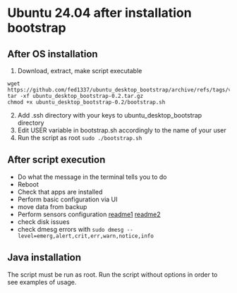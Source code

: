 # Ubuntu 24.04 after installation bootstrap

## After OS installation

1. Download, extract, make script executable

```
wget https://github.com/fed1337/ubuntu_desktop_bootstrap/archive/refs/tags/v0.2.tar.gz
tar -xf ubuntu_desktop_bootstrap-0.2.tar.gz
chmod +x ubuntu_desktop_bootstrap-0.2/bootstrap.sh
```

2. Add .ssh directory with your keys to ubuntu_desktop_bootstrap directory
3. Edit USER variable in bootstrap.sh accordingly to the name of your user
4. Run the script as root `sudo ./bootstrap.sh`

## After script execution

- Do what the message in the terminal tells you to do
- Reboot
- Check that apps are installed
- Perform basic configuration via UI
- move data from backup
- Perform sensors
  configuration [readme1](https://github.com/UshakovVasilii/gnome-shell-extension-freon/wiki/FAQ) [readme2](https://wiki.archlinux.org/title/lm_sensors)
- check disk issues
- check dmesg errors with `sudo dmesg --level=emerg,alert,crit,err,warn,notice,info`

## Java installation

The script must be run as root. Run the script without options in order to see examples of usage.
